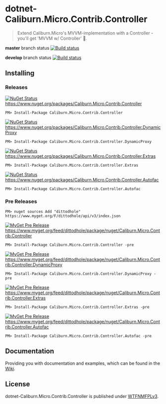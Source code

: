 # dotnet-Caliburn.Micro.Contrib.Controller
> Extend Caliburn.Micro's MVVM-implementation with a Controller - you'll get 'MVVM w/ Controller' :beers:.

**master** branch status
[![Build status](https://ci.appveyor.com/api/projects/status/7kceqcal6m29lwx5)](https://ci.appveyor.com/project/dittodhole/dotnet-caliburn-micro-contrib-controller)

**develop** branch status
[![Build status](https://ci.appveyor.com/api/projects/status/7kceqcal6m29lwx5/branch/develop)](https://ci.appveyor.com/project/dittodhole/dotnet-caliburn-micro-contrib-controller/branch/develop)

## Installing

### Releases

[![NuGet Status](https://img.shields.io/nuget/v/Caliburn.Micro.Contrib.Controller.svg)](https://www.nuget.org/packages/Caliburn.Micro.Contrib.Controller)
https://www.nuget.org/packages/Caliburn.Micro.Contrib.Controller

    PM> Install-Package Caliburn.Micro.Contrib.Controller

[![NuGet Status](https://img.shields.io/nuget/v/Caliburn.Micro.Contrib.Controller.DynamicProxy.svg)](https://www.nuget.org/packages/Caliburn.Micro.Contrib.Controller.DynamicProxy)
https://www.nuget.org/packages/Caliburn.Micro.Contrib.Controller.DynamicProxy

    PM> Install-Package Caliburn.Micro.Contrib.Controller.DynamicProxy

[![NuGet Status](https://img.shields.io/nuget/v/Caliburn.Micro.Contrib.Controller.Extras.svg)](https://www.nuget.org/packages/Caliburn.Micro.Contrib.Controller.Extras)
https://www.nuget.org/packages/Caliburn.Micro.Contrib.Controller.Extras

    PM> Install-Package Caliburn.Micro.Contrib.Controller.Extras

[![NuGet Status](https://img.shields.io/nuget/v/Caliburn.Micro.Contrib.Controller.Autofac.svg)](https://www.nuget.org/packages/Caliburn.Micro.Contrib.Controller.Autofac)
https://www.nuget.org/packages/Caliburn.Micro.Contrib.Controller.Autofac

    PM> Install-Package Caliburn.Micro.Contrib.Controller.Autofac

### Pre Releases

    PM> nuget sources Add "dittodhole" https://www.myget.org/F/dittodhole/api/v3/index.json

[![MyGet Pre Release](https://img.shields.io/myget/dittodhole/vpre/Caliburn.Micro.Contrib.Controller.svg)](https://www.myget.org/feed/dittodhole/package/nuget/Caliburn.Micro.Contrib.Controller)
https://www.myget.org/feed/dittodhole/package/nuget/Caliburn.Micro.Contrib.Controller

    PM> Install-Package Caliburn.Micro.Contrib.Controller -pre

[![MyGet Pre Release](https://img.shields.io/myget/dittodhole/vpre/Caliburn.Micro.Contrib.Controller.DynamicProxy.svg)](https://www.myget.org/feed/dittodhole/package/nuget/Caliburn.Micro.Contrib.Controller.DynamicProxy)
https://www.myget.org/feed/dittodhole/package/nuget/Caliburn.Micro.Contrib.Controller.DynamicProxy

    PM> Install-Package Caliburn.Micro.Contrib.Controller.DynamicProxy -pre

[![MyGet Pre Release](https://img.shields.io/myget/dittodhole/vpre/Caliburn.Micro.Contrib.Controller.Extras.svg)](https://www.myget.org/feed/dittodhole/package/nuget/Caliburn.Micro.Contrib.Controller.Extras)
https://www.myget.org/feed/dittodhole/package/nuget/Caliburn.Micro.Contrib.Controller.Extras

    PM> Install-Package Caliburn.Micro.Contrib.Controller.Extras -pre

[![MyGet Pre Release](https://img.shields.io/myget/dittodhole/vpre/Caliburn.Micro.Contrib.Controller.Autofac.svg)](https://www.myget.org/feed/dittodhole/package/nuget/Caliburn.Micro.Contrib.Controller.Autofac)
https://www.myget.org/feed/dittodhole/package/nuget/Caliburn.Micro.Contrib.Controller.Autofac

    PM> Install-Package Caliburn.Micro.Contrib.Controller.Autofac -pre

## Documentation

Providing you with documentation and examples, which can be found in the [Wiki](https://github.com/dittodhole/dotnet-Caliburn.Micro.Contrib.Controller/wiki).

## License

dotnet-Caliburn.Micro.Contrib.Controller is published under [WTFNMFPLv3](https://github.com/dittodhole/WTFNMFPLv3).
